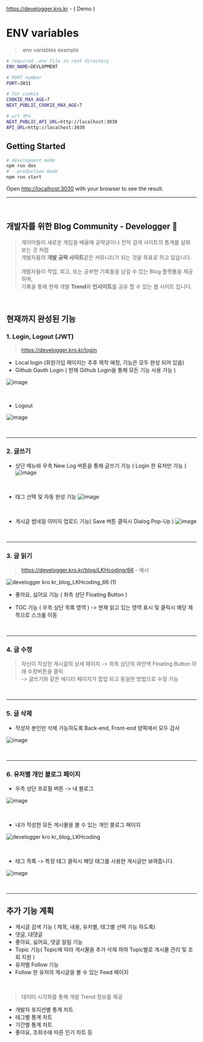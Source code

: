 https://develogger.kro.kr - ( Demo )

# ENV variables

> .env variables example

```bash
# required .env file in root directory
ENV_NAME=DEVLOPMENT

# PORT number
PORT=3031

# for cookie
COOKIE_MAX_AGE=7
NEXT_PUBLIC_COOKIE_MAX_AGE=7

# url 변수
NEXT_PUBLIC_API_URL=http://localhost:3030
API_URL=http://localhost:3030
```

## Getting Started

```bash
# development mode
npm run dev
# --production mode
npm run start
```

Open [http://localhost:3030](http://localhost:3030) with your browser to see the result.

---

<br />

## 개발자를 위한 Blog Community - Develogger 🍳

> 게이머들이 새로운 게임을 배울때 공략글이나 전적 검색 사이트의 통계를 살펴 보는 것 처럼 <br />
> 개발자들의 **개발 공략 사이트**같은 커뮤니티가 되는 것을 목표로 하고 있습니다. <br /> <br />
> 개발자들이 작업, 회고, 또는 공부한 기록들을 남길 수 있는 Blog 플랫폼을 제공하며, <br />
> 기록을 통해 현재 개발 **Trend**와 **인사이트**를 공유 할 수 있는 웹 사이트 입니다. <br />

<br />

## 현재까지 완성된 기능

### 1. Login, Logout (JWT)

> https://develogger.kro.kr/login

- Local login (회원가입 페이지는 추후 제작 예정, 기능은 모두 완성 되어 있음)
- Github Oauth Login ( 현재 Github Login을 통해 모든 기능 사용 가능 )

![image](https://user-images.githubusercontent.com/55027765/127579756-5068ad10-b334-4b4f-bb7f-35dedf7d08d2.png)

<br />

- Logout

![image](https://user-images.githubusercontent.com/55027765/127583860-75e5db8e-5ce9-4dbf-aa93-cd37f18e06cc.png)

<br />

---

### 2. 글쓰기

- 상단 메뉴바 우측 New Log 버튼을 통해 글쓰기 가능 ( Login 한 유저만 가능 )
  ![image](https://user-images.githubusercontent.com/55027765/127579983-4e0ba44d-db03-41c6-8a25-987a84d704e8.png)

<br />

- 태그 선택 및 자동 완성 기능
  ![image](https://user-images.githubusercontent.com/55027765/127580613-b024934c-e0bd-4120-8549-c820b45f78f7.png)

<br />

- 게시글 썸네일 이미지 업로드 기능( Save 버튼 클릭시 Dialog Pop-Up )
  ![image](https://user-images.githubusercontent.com/55027765/127580441-6593c58a-c26f-413e-8506-b0dea57a91bf.png)

<br />

---

### 3. 글 읽기

> https://develogger.kro.kr/blog/LKHcoding/66 - 예시

![develogger kro kr_blog_LKHcoding_66 (1)](https://user-images.githubusercontent.com/55027765/127582243-b7341573-0442-4839-b366-4b6bdc4c63eb.png)

- 좋아요, 싫어요 기능 ( 좌측 상단 Floating Button )

- TOC 기능 ( 우측 상단 목록 영역 ) -> 현재 읽고 있는 영역 표시 및 클릭시 해당 제목으로 스크롤 이동

<br />

---

### 4. 글 수정

> 자신이 작성한 게시글의 상세 페이지 -> 좌측 상단의 파란색 Floating Button 아래 수정버튼을 클릭 <br />
> -> 글쓰기와 같은 에디터 페이지가 팝업 되고 동일한 방법으로 수정 가능

<br />

---

### 5. 글 삭제

- 작성자 본인만 삭제 가능하도록 Back-end, Front-end 양쪽에서 모두 검사

![image](https://user-images.githubusercontent.com/55027765/127585407-e4057377-508a-4de0-9cb4-ca4a4995e411.png)

<br />

---

### 6. 유저별 개인 블로그 페이지

- 우측 상단 프로필 버튼 -> 내 블로그

![image](https://user-images.githubusercontent.com/55027765/127583628-7e112e25-f54a-4700-b8b9-31adafebadaf.png)

<br />

- 내가 작성한 모든 게시물을 볼 수 있는 개인 블로그 페이지

![develogger kro kr_blog_LKHcoding](https://user-images.githubusercontent.com/55027765/127584042-91468559-781d-4f4e-b974-11e033fb5488.png)

<br />

- 태그 목록 -> 특정 태그 클릭시 해당 태그를 사용한 게시글만 보여줍니다.

![image](https://user-images.githubusercontent.com/55027765/127584244-8ad09488-5080-452c-b218-5e60752cf690.png)

<br />

---

## 추가 기능 계획

- 게시글 검색 기능 ( 제목, 내용, 유저별, 태그별 선택 가능 하도록)
- 댓글, 대댓글
- 좋아요, 싫어요, 댓글 알림 기능
- Topic 기능( Topic에 따라 게시물을 추가 삭제 하여 Topic별로 게시물 관리 및 조회 지원 )
- 유저별 Follow 기능
- Follow 한 유저의 게시글을 볼 수 있는 Feed 페이지

<br />

> 데이터 시각화를 통해 개발 Trend 정보를 제공

- 개발자 포지션별 통계 차트
- 태그별 통계 차트
- 기간별 통계 차트
- 좋아요, 조회수에 따른 인기 차트 등
